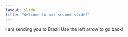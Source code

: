 ```yaml
---
layout: slide
title: "Welcome to our second slide!"
---
```

I am sending you to Brazil
Use the left arrow to go back!
